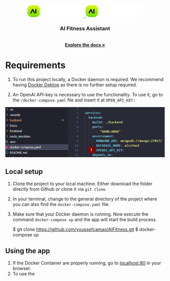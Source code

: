 <!-- PROJECT LOGO -->
<br />
<div align="center">
  <a href="https://github.com/youssefcamao/AIFitness">
    <img src="frontend/src/assets/AI-logo.png" alt="Logo">
    <img src="frontend/src/assets/AI-logo.png" alt="Logo">
  </a>

  <h3 align="center">AI Fitness Assistant</h3>
  <p align="center">
    <br />
    <a href="Docu/AI_Fitness_doku.pdf" target=”_blank”><strong>Explore the docs »</strong></a>
  </p>
</div>

<!-- GETTING STARTED -->
# Requirements

1. To run this project locally, a Docker daemon is required.
We recommend having [Docker Dektop](https://www.docker.com/products/docker-desktop/) as there is no further setup required.

2. An OpenAI API-key is necessary to use the functionality.
To use it, go to the `/docker-compose.yaml` file and insert it at `OPEN_API_KEY:`

<img src="screenshots/docker_compose_setup.png" alt="filebrowser">

## Local setup

1. Clone the project to your local machine. Either download the folder directly from Github or clone it via `git clone`.
2. In your terminal, change to the general directory of the project where you can also find the `docker-compose.yaml` file.
3. Make sure that your Docker daemon is running. Now execute the command `docker-compose up` and the app will start the build process.

    $ git clone https://github.com/youssefcamao/AIFitness.git
    $ docker-compose up

## Using the app

1. If the Docker Container are properly running, go to [localhost:80](localhost:80) in your browser.
2. To use the 
